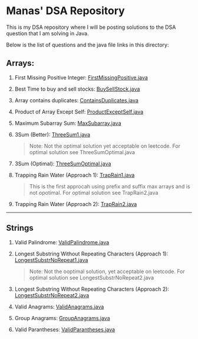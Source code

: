 # Manas' DSA Repository
This is my DSA repository where I will be posting solutions to the DSA question that I am solving in Java.

Below is the list of questions and the java file links in this directory:
## Arrays:
1. First Missing Positive Integer: [FirstMissingPositive.java](https://github.com/themanaskumar/DataStructure-Algorithms/blob/main/Arrays/FirstMissingPositive.java)

2. Best Time to buy and sell stocks: [BuySellStock.java](https://github.com/themanaskumar/DataStructure-Algorithms/blob/main/Arrays/BuySellStock.java)

3. Array contains duplicates: [ContainsDuplicates.java](https://github.com/themanaskumar/DataStructure-Algorithms/blob/main/Arrays/ContainsDuplicates.java)

4. Product of Array Except Self: [ProductExceptSelf.java](https://github.com/themanaskumar/DataStructure-Algorithms/blob/main/Arrays/ProductExceptSelf.java)

5. Maximum Subarray Sum: [MaxSubarray.java](https://github.com/themanaskumar/DataStructure-Algorithms/blob/main/Arrays/MaxSubarray.java)

6. 3Sum (Better): [ThreeSum1.java](https://github.com/themanaskumar/DataStructure-Algorithms/blob/main/Arrays/ThreeSum1.java)
    > Note: Not the optimal solution yet acceptable on leetcode. For optimal solution see ThreeSumOptimal.java

7. 3Sum (Optimal): [ThreeSumOptimal.java](https://github.com/themanaskumar/DataStructure-Algorithms/blob/main/Arrays/ThreeSumOptimal.java)

8. Trapping Rain Water (Approach 1): [TrapRain1.java](https://github.com/themanaskumar/DataStructure-Algorithms/blob/main/Arrays/TrapRain1.java)
    > This is the first approcah using prefix and suffix max arrays and is not opotimal. For optimal solution see TrapRain2.java

9. Trapping Rain Water (Approach 2): [TrapRain2.java](https://github.com/themanaskumar/DataStructure-Algorithms/blob/main/Arrays/TrapRain2.java)

---
## Strings
1. Valid Palindrome: [ValidPalindrome.java](https://github.com/themanaskumar/DataStructure-Algorithms/blob/main/Strings/ValidPalindrome.java)

2. Longest Substring Without Repeating Characters (Approach 1): [LongestSubstrNoRepeat1.java](https://github.com/themanaskumar/DataStructure-Algorithms/blob/main/Strings/LongestSubstrNoRepeat1.java)
   > Note: Not the ooptimal solution, yet acceptable on leetcode. For optimal solution see LongestSubstrNoRepeat2.java

3. Longest Substring Without Repeating Characters (Approach 2): [LongestSubstrNoRepeat2.java](https://github.com/themanaskumar/DataStructure-Algorithms/blob/main/Strings/LongestSubstrNoRepeat2.java)

4. Valid Anagrams: [ValidAnagrams.java](https://github.com/themanaskumar/DataStructure-Algorithms/blob/main/Strings/ValidAnagrams.java)

5. Group Anagrams: [GroupAnagrams.java](https://github.com/themanaskumar/DataStructure-Algorithms/blob/main/Strings/GroupAnagrams.java)

6. Valid Parantheses: [ValidParantheses.java](https://github.com/themanaskumar/DataStructure-Algorithms/blob/main/Strings/ValidParantheses.java)
